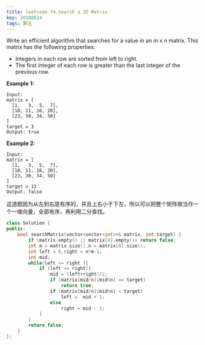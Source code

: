 ```yaml
---
title: leetcode 74.Search a 2D Matrix
key: 20180824
tags: 算法
---
```


Write an efficient algorithm that searches for a value in an *m* x *n* matrix. This matrix has the following properties:

- Integers in each row are sorted from left to right.
- The first integer of each row is greater than the last integer of the previous row.

**Example 1:**

```
Input:
matrix = [
  [1,   3,  5,  7],
  [10, 11, 16, 20],
  [23, 30, 34, 50]
]
target = 3
Output: true
```

**Example 2:**

```
Input:
matrix = [
  [1,   3,  5,  7],
  [10, 11, 16, 20],
  [23, 30, 34, 50]
]
target = 13
Output: false
```

 



这道题因为从左到右是有序的，并且上右小于下左，所以可以把整个矩阵做当作一个一维向量，全部有序，再利用二分查找。

```c++
class Solution {
public:
    bool searchMatrix(vector<vector<int>>& matrix, int target) {
    	if (matrix.empty() || matrix[0].empty()) return false;
        int m = matrix.size(),n = matrix[0].size();
        int left = 0,right = n*m-1;
        int mid;
        while(left <= right ){
        	if (left <= right){
        		mid = (left+right)/2;
        		if (matrix[mid/n][mid%n] == target)
        			return true;
        		if (matrix[mid/n][mid%n] < target)
        			left =  mid + 1;
        		else 
        			right = mid - 1;        	
        	}
        }
        return false;
    }
};
```

